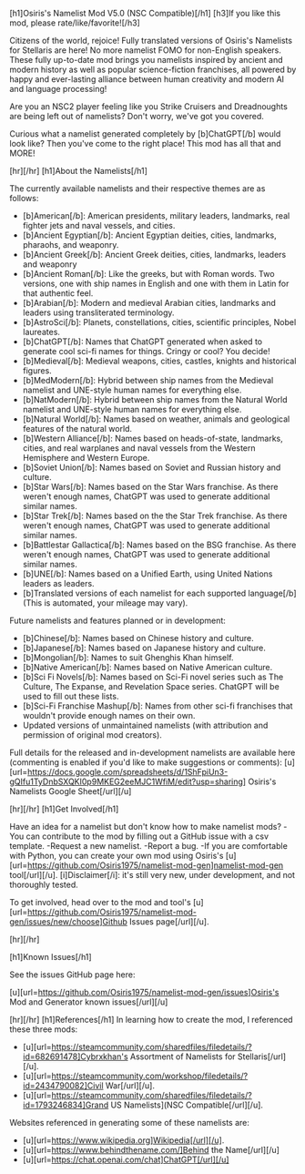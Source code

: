 [h1]Osiris's Namelist Mod V5.0 (NSC Compatible)[/h1]
[h3]If you like this mod, please rate/like/favorite![/h3]

Citizens of the world, rejoice! Fully translated versions of Osiris's Namelists for Stellaris are here! No more namelist FOMO for non-English speakers. These fully up-to-date mod brings you namelists inspired by ancient and modern history as well as popular science-fiction franchises, all powered by happy  and ever-lasting alliance between human creativity and modern AI and language processing!

Are you an NSC2 player feeling like you Strike Cruisers and Dreadnoughts are being left out of namelists? Don't worry, we've got you covered.

Curious what a namelist generated completely by [b]ChatGPT[/b] would look like? Then you've come to the right place! This mod has all that and MORE!

[hr][/hr]
[h1]About the Namelists[/h1]

The currently available namelists and their respective themes are as follows:

- [b]American[/b]: American presidents, military leaders, landmarks, real fighter jets and naval vessels, and cities. 
- [b]Ancient Egyptian[/b]: Ancient Egyptian deities, cities, landmarks, pharaohs, and weaponry.
- [b]Ancient Greek[/b]: Ancient Greek deities, cities, landmarks, leaders and weaponry
- [b]Ancient Roman[/b]: Like the greeks, but with Roman words. Two versions, one with ship names in English and one with them in Latin for that authentic feel.
- [b]Arabian[/b]: Modern and medieval Arabian cities, landmarks and leaders using transliterated terminology.
- [b]AstroSci[/b]: Planets, constellations, cities, scientific principles, Nobel laureates.
- [b]ChatGPT[/b]: Names that ChatGPT generated when asked to generate cool sci-fi names for things. Cringy or cool? You decide!
- [b]Medieval[/b]: Medieval weapons, cities, castles, knights and historical figures.
- [b]MedModern[/b]: Hybrid between ship names from the Medieval namelist and UNE-style human names for everything else.
- [b]NatModern[/b]: Hybrid between ship names from the Natural World namelist and UNE-style human names for everything else.
- [b]Natural World[/b]: Names based on weather, animals and geological features of the natural world.
- [b]Western Alliance[/b]: Names based on heads-of-state, landmarks, cities, and real warplanes and naval vessels from the Western Hemisphere and Western Europe.
- [b]Soviet Union[/b]: Names based on Soviet and Russian history and culture.
- [b]Star Wars[/b]: Names based on the Star Wars franchise. As there weren't enough names, ChatGPT was used to generate additional similar names.
- [b]Star Trek[/b]: Names based on the the Star Trek franchise. As there weren't enough names, ChatGPT was used to generate additional similar names.
- [b]Battlestar Gallactica[/b]: Names based on the BSG franchise. As there weren't enough names, ChatGPT was used to generate additional similar names.
- [b]UNE[/b]: Names based on a Unified Earth, using United Nations leaders as leaders. 
- [b]Translated versions of each namelist for each supported language[/b] (This is automated, your mileage may vary). 


Future namelists and features planned or in development:
- [b]Chinese[/b]: Names based on Chinese history and culture.
- [b]Japanese[/b]: Names based on Japanese history and culture.
- [b]Mongolian[/b]: Names to suit Ghenghis Khan himself.
- [b]Native American[/b]: Names based on Native American culture.
- [b]Sci Fi Novels[/b]: Names based on Sci-Fi novel series such as The Culture, The Expanse, and Revelation Space series. ChatGPT will be used to fill out these lists.
- [b]Sci-Fi Franchise Mashup[/b]: Names from other sci-fi franchises that wouldn't provide enough names on their own.
- Updated versions of unmaintained namelists (with attribution and permission of original mod creators).


Full details for the released and in-development namelists are available here (commenting is enabled if you'd like to make suggestions or comments):
[u][url=https://docs.google.com/spreadsheets/d/1ShFpiUn3-gQIfu1TyDnbSXQKI0p9MKEG2eeMJC1WfiM/edit?usp=sharing] Osiris's Namelists Google Sheet[/url][/u]


[hr][/hr]
[h1]Get Involved[/h1]

Have an idea for a namelist but don't know how to make namelist mods? 
-You can contribute to the mod by filling out a GitHub issue with a csv template.
-Request a new namelist.
-Report a bug.
-If you are comfortable with Python, you can create your own mod using Osiris's [u][url=https://github.com/Osiris1975/namelist-mod-gen]namelist-mod-gen tool[/url][/u]. 
[i]Disclaimer[/i]: it's still very new, under development, and not thoroughly tested.

To get involved, head over to the mod and tool's [u][url=https://github.com/Osiris1975/namelist-mod-gen/issues/new/choose]Github Issues page[/url][/u].

[hr][/hr]

[h1]Known Issues[/h1]

See the issues GitHub page here:

[u][url=https://github.com/Osiris1975/namelist-mod-gen/issues]Osiris's Mod and Generator known issues[/url][/u]

[hr][/hr]
[h1]References[/h1]
In learning how to create the mod, I referenced these three mods:
- [u][url=https://steamcommunity.com/sharedfiles/filedetails/?id=682691478]Cybrxkhan's Assortment of Namelists for Stellaris[/url][/u].
- [u][url=https://steamcommunity.com/workshop/filedetails/?id=2434790082]Civil War[/url][/u].
- [u][url=https://steamcommunity.com/sharedfiles/filedetails/?id=1793246834]Grand US Namelists](NSC Compatible[/url][/u].


Websites referenced in generating some of these namelists are:
- [u][url=https://www.wikipedia.org]Wikipedia[/url][/u].
- [u][url=https://www.behindthename.com/]Behind the Name[/url][/u]
- [u][url=https://chat.openai.com/chat]ChatGPT[/url][/u]
